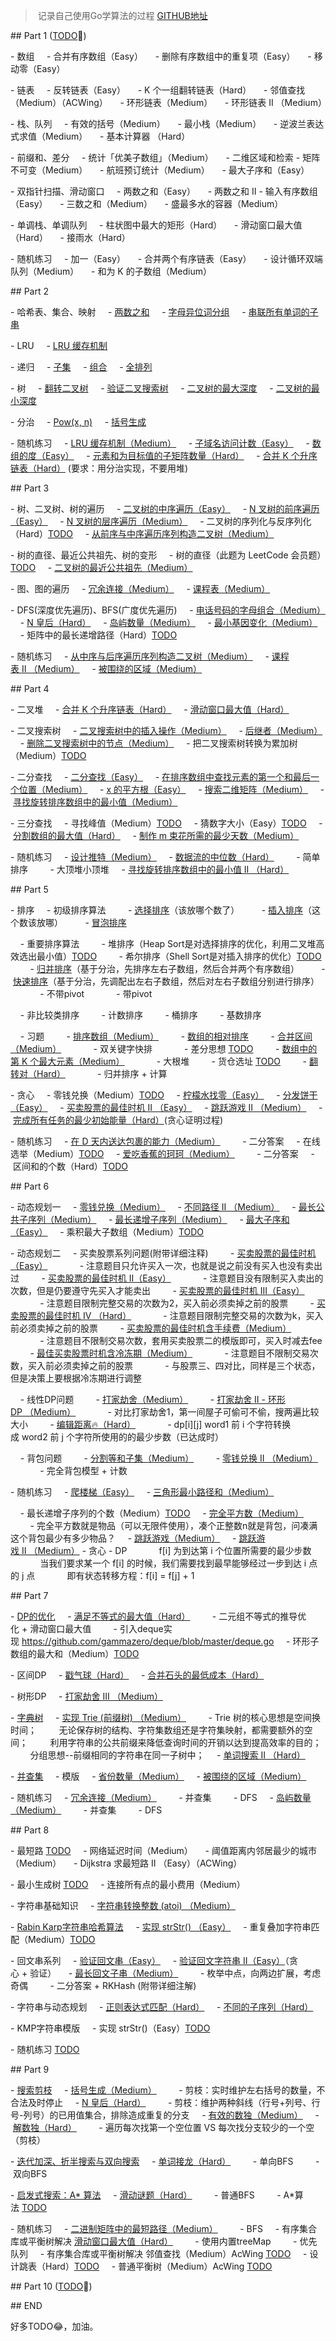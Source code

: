 > 记录自己使用Go学算法的过程 [GITHUB地址](https://github.com/chenlixin93/leetcode-go/blob/main/README.md)

## Part 1 ([TODO]():muscle:)

- 数组
    - 合并有序数组（Easy）
    - 删除有序数组中的重复项（Easy）
    - 移动零（Easy）
	
- 链表
    - 反转链表（Easy）
    - K 个一组翻转链表（Hard）
    - 邻值查找（Medium）（ACWing）
    - 环形链表（Medium）
    - 环形链表 II （Medium）

- 栈、队列
    - 有效的括号（Medium）
    - 最小栈（Medium）
    - 逆波兰表达式求值（Medium）
    - 基本计算器 （Hard）

- 前缀和、差分
    - 统计「优美子数组」（Medium）
    - 二维区域和检索 - 矩阵不可变（Medium）
    - 航班预订统计（Medium）
    - 最大子序和（Easy）

- 双指针扫描、滑动窗口
    - 两数之和（Easy）
    - 两数之和 II - 输入有序数组（Easy）
    - 三数之和（Medium）
    - 盛最多水的容器（Medium）

- 单调栈、单调队列
    - 柱状图中最大的矩形（Hard）
    - 滑动窗口最大值（Hard）
    - 接雨水（Hard）

- 随机练习
    - 加一（Easy）
    - 合并两个有序链表（Easy）
    - 设计循环双端队列（Medium）
    - 和为 K 的子数组（Medium）

## Part 2

- 哈希表、集合、映射
    - [两数之和](https://github.com/chenlixin93/leetcode-go/tree/main/week02#%E4%B8%A4%E6%95%B0%E4%B9%8B%E5%92%8C)
    - [字母异位词分组](https://github.com/chenlixin93/leetcode-go/tree/main/week02#%E5%AD%97%E6%AF%8D%E5%BC%82%E4%BD%8D%E8%AF%8D%E5%88%86%E7%BB%84)
    - [串联所有单词的子串](https://github.com/chenlixin93/leetcode-go/tree/main/week02#%E4%B8%B2%E8%81%94%E6%89%80%E6%9C%89%E5%8D%95%E8%AF%8D%E7%9A%84%E5%AD%90%E4%B8%B2)

- LRU
    - [LRU 缓存机制](https://github.com/chenlixin93/leetcode-go/tree/main/week02#lru-%E7%BC%93%E5%AD%98%E6%9C%BA%E5%88%B6medium)

- 递归
    - [子集](https://github.com/chenlixin93/leetcode-go/tree/main/week02#%E5%AD%90%E9%9B%86)
    - [组合](https://github.com/chenlixin93/leetcode-go/tree/main/week02#%E7%BB%84%E5%90%88)
    - [全排列](https://github.com/chenlixin93/leetcode-go/tree/main/week02#%E5%85%A8%E6%8E%92%E5%88%97)

- 树
    - [翻转二叉树](https://github.com/chenlixin93/leetcode-go/tree/main/week02#%E7%BF%BB%E8%BD%AC%E4%BA%8C%E5%8F%89%E6%A0%91)
    - [验证二叉搜索树](https://github.com/chenlixin93/leetcode-go/tree/main/week02#%E9%AA%8C%E8%AF%81%E4%BA%8C%E5%8F%89%E6%90%9C%E7%B4%A2%E6%A0%91)
    - [二叉树的最大深度](https://github.com/chenlixin93/leetcode-go/tree/main/week02#%E4%BA%8C%E5%8F%89%E6%A0%91%E7%9A%84%E6%9C%80%E5%A4%A7%E6%B7%B1%E5%BA%A6)
    - [二叉树的最小深度](https://github.com/chenlixin93/leetcode-go/tree/main/week02#%E4%BA%8C%E5%8F%89%E6%A0%91%E7%9A%84%E6%9C%80%E5%B0%8F%E6%B7%B1%E5%BA%A6)

- 分治
    - [Pow(x, n)](https://github.com/chenlixin93/leetcode-go/tree/main/week02#powx-n)
    - [括号生成](https://github.com/chenlixin93/leetcode-go/tree/main/week02#%E6%8B%AC%E5%8F%B7%E7%94%9F%E6%88%90)

- 随机练习
    - [LRU 缓存机制（Medium）](https://github.com/chenlixin93/leetcode-go/tree/main/week02#lru-%E7%BC%93%E5%AD%98%E6%9C%BA%E5%88%B6medium)
    - [子域名访问计数（Easy）](https://github.com/chenlixin93/leetcode-go/tree/main/week02#%E5%AD%90%E5%9F%9F%E5%90%8D%E8%AE%BF%E9%97%AE%E8%AE%A1%E6%95%B0easy)
    - [数组的度（Easy）](https://github.com/chenlixin93/leetcode-go/tree/main/week02#%E6%95%B0%E7%BB%84%E7%9A%84%E5%BA%A6easy)
    - [元素和为目标值的子矩阵数量（Hard）](https://github.com/chenlixin93/leetcode-go/tree/main/week02#%E5%85%83%E7%B4%A0%E5%92%8C%E4%B8%BA%E7%9B%AE%E6%A0%87%E5%80%BC%E7%9A%84%E5%AD%90%E7%9F%A9%E9%98%B5%E6%95%B0%E9%87%8Fhard)
    - [合并 K 个升序链表（Hard）](https://github.com/chenlixin93/leetcode-go/tree/main/week02#%E5%90%88%E5%B9%B6k-%E4%B8%AA%E5%8D%87%E5%BA%8F%E9%93%BE%E8%A1%A8hard-%E8%A6%81%E6%B1%82%E7%94%A8%E5%88%86%E6%B2%BB%E5%AE%9E%E7%8E%B0%E4%B8%8D%E8%A6%81%E7%94%A8%E5%A0%86) (要求：用分治实现，不要用堆)

## Part 3

- 树、二叉树、树的遍历
    - [二叉树的中序遍历（Easy）](https://github.com/chenlixin93/leetcode-go/tree/main/week03#%E4%BA%8C%E5%8F%89%E6%A0%91%E7%9A%84%E4%B8%AD%E5%BA%8F%E9%81%8D%E5%8E%86easy)
    - [N 叉树的前序遍历（Easy）](https://github.com/chenlixin93/leetcode-go/tree/main/week03#n-%E5%8F%89%E6%A0%91%E7%9A%84%E5%89%8D%E5%BA%8F%E9%81%8D%E5%8E%86easy)
    - [N 叉树的层序遍历（Medium）](https://github.com/chenlixin93/leetcode-go/tree/main/week03#n-%E5%8F%89%E6%A0%91%E7%9A%84%E5%B1%82%E5%BA%8F%E9%81%8D%E5%8E%86medium)
    - 二叉树的序列化与反序列化（Hard）[TODO]()
    - [从前序与中序遍历序列构造二叉树（Medium）](https://github.com/chenlixin93/leetcode-go/tree/main/week03#%E4%BB%8E%E5%89%8D%E5%BA%8F%E4%B8%8E%E4%B8%AD%E5%BA%8F%E9%81%8D%E5%8E%86%E5%BA%8F%E5%88%97%E6%9E%84%E9%80%A0%E4%BA%8C%E5%8F%89%E6%A0%91medium)

- 树的直径、最近公共祖先、树的变形
    - 树的直径（此题为 LeetCode 会员题）[TODO]()
    - [二叉树的最近公共祖先（Medium）](https://github.com/chenlixin93/leetcode-go/tree/main/week03#%E4%BA%8C%E5%8F%89%E6%A0%91%E7%9A%84%E6%9C%80%E8%BF%91%E5%85%AC%E5%85%B1%E7%A5%96%E5%85%88medium)

- 图、图的遍历
    - [冗余连接（Medium）](https://github.com/chenlixin93/leetcode-go/tree/main/week03#%E5%86%97%E4%BD%99%E8%BF%9E%E6%8E%A5medium)
    - [课程表（Medium）](https://github.com/chenlixin93/leetcode-go/tree/main/week03#%E8%AF%BE%E7%A8%8B%E8%A1%A8medium)

- DFS(深度优先遍历)、BFS(广度优先遍历)
    - [电话号码的字母组合（Medium）](https://github.com/chenlixin93/leetcode-go/tree/main/week03#%E7%94%B5%E8%AF%9D%E5%8F%B7%E7%A0%81%E7%9A%84%E5%AD%97%E6%AF%8D%E7%BB%84%E5%90%88medium)
    - [N 皇后（Hard）](https://github.com/chenlixin93/leetcode-go/tree/main/week03#n-%E7%9A%87%E5%90%8Ehard)
    - [岛屿数量（Medium）](https://github.com/chenlixin93/leetcode-go/tree/main/week03#%E5%B2%9B%E5%B1%BF%E6%95%B0%E9%87%8Fmedium)
    - [最小基因变化（Medium）](https://github.com/chenlixin93/leetcode-go/tree/main/week03#%E6%9C%80%E5%B0%8F%E5%9F%BA%E5%9B%A0%E5%8F%98%E5%8C%96medium)
    - 矩阵中的最长递增路径（Hard）[TODO]()

- 随机练习
    - [从中序与后序遍历序列构造二叉树（Medium）](https://github.com/chenlixin93/leetcode-go/tree/main/week03#%E4%BB%8E%E4%B8%AD%E5%BA%8F%E4%B8%8E%E5%90%8E%E5%BA%8F%E9%81%8D%E5%8E%86%E5%BA%8F%E5%88%97%E6%9E%84%E9%80%A0%E4%BA%8C%E5%8F%89%E6%A0%91medium)
    - [课程表 II （Medium）](https://github.com/chenlixin93/leetcode-go/tree/main/week03#%E8%AF%BE%E7%A8%8B%E8%A1%A8-ii-medium)
    - [被围绕的区域（Medium）](https://github.com/chenlixin93/leetcode-go/tree/main/week03#%E8%A2%AB%E5%9B%B4%E7%BB%95%E7%9A%84%E5%8C%BA%E5%9F%9Fmedium)

## Part 4

- 二叉堆
    - [合并 K 个升序链表（Hard）](https://github.com/chenlixin93/leetcode-go/tree/main/week04#%E5%90%88%E5%B9%B6-k-%E4%B8%AA%E5%8D%87%E5%BA%8F%E9%93%BE%E8%A1%A8hard)
    - [滑动窗口最大值（Hard）](https://github.com/chenlixin93/leetcode-go/tree/main/week04#%E6%BB%91%E5%8A%A8%E7%AA%97%E5%8F%A3%E6%9C%80%E5%A4%A7%E5%80%BChard)

- 二叉搜索树
    - [二叉搜索树中的插入操作（Medium）](https://github.com/chenlixin93/leetcode-go/tree/main/week04#%E4%BA%8C%E5%8F%89%E6%90%9C%E7%B4%A2%E6%A0%91%E4%B8%AD%E7%9A%84%E6%8F%92%E5%85%A5%E6%93%8D%E4%BD%9Cmedium)
    - [后继者（Medium）](https://github.com/chenlixin93/leetcode-go/tree/main/week04#%E5%90%8E%E7%BB%A7%E8%80%85medium)
    - [删除二叉搜索树中的节点（Medium）](https://github.com/chenlixin93/leetcode-go/tree/main/week04#%E5%88%A0%E9%99%A4%E4%BA%8C%E5%8F%89%E6%90%9C%E7%B4%A2%E6%A0%91%E4%B8%AD%E7%9A%84%E8%8A%82%E7%82%B9medium)
    - 把二叉搜索树转换为累加树（Medium）[TODO]()

- 二分查找
    - [二分查找（Easy）](https://github.com/chenlixin93/leetcode-go/tree/main/week04#%E4%BA%8C%E5%88%86%E6%9F%A5%E6%89%BEeasy)
    - [在排序数组中查找元素的第一个和最后一个位置（Medium）](https://github.com/chenlixin93/leetcode-go/tree/main/week04#%E5%9C%A8%E6%8E%92%E5%BA%8F%E6%95%B0%E7%BB%84%E4%B8%AD%E6%9F%A5%E6%89%BE%E5%85%83%E7%B4%A0%E7%9A%84%E7%AC%AC%E4%B8%80%E4%B8%AA%E5%92%8C%E6%9C%80%E5%90%8E%E4%B8%80%E4%B8%AA%E4%BD%8D%E7%BD%AEmedium)
    - [x 的平方根（Easy）](https://github.com/chenlixin93/leetcode-go/tree/main/week04#x-%E7%9A%84%E5%B9%B3%E6%96%B9%E6%A0%B9easy)
    - [搜索二维矩阵（Medium）](https://github.com/chenlixin93/leetcode-go/tree/main/week04#%E6%90%9C%E7%B4%A2%E4%BA%8C%E7%BB%B4%E7%9F%A9%E9%98%B5medium)
    - [寻找旋转排序数组中的最小值（Medium）](https://github.com/chenlixin93/leetcode-go/tree/main/week04#%E5%AF%BB%E6%89%BE%E6%97%8B%E8%BD%AC%E6%8E%92%E5%BA%8F%E6%95%B0%E7%BB%84%E4%B8%AD%E7%9A%84%E6%9C%80%E5%B0%8F%E5%80%BCmedium)

- 三分查找
    - 寻找峰值（Medium）[TODO]()
    - 猜数字大小（Easy）[TODO]()
    - [分割数组的最大值（Hard）](https://github.com/chenlixin93/leetcode-go/tree/main/week04#%E5%88%86%E5%89%B2%E6%95%B0%E7%BB%84%E7%9A%84%E6%9C%80%E5%A4%A7%E5%80%BChard)
    - [制作 m 束花所需的最少天数（Medium）](https://github.com/chenlixin93/leetcode-go/tree/main/week04#%E5%88%B6%E4%BD%9C-m-%E6%9D%9F%E8%8A%B1%E6%89%80%E9%9C%80%E7%9A%84%E6%9C%80%E5%B0%91%E5%A4%A9%E6%95%B0medium)

- 随机练习
    - [设计推特（Medium）](https://github.com/chenlixin93/leetcode-go/tree/main/week04#%E8%AE%BE%E8%AE%A1%E6%8E%A8%E7%89%B9medium)
    - [数据流的中位数（Hard）](https://github.com/chenlixin93/leetcode-go/tree/main/week04#%E6%95%B0%E6%8D%AE%E6%B5%81%E7%9A%84%E4%B8%AD%E4%BD%8D%E6%95%B0%E9%80%89%E5%81%9Ahard)
        - 简单排序
        - 大顶堆小顶堆
    - [寻找旋转排序数组中的最小值 II （Hard）](https://github.com/chenlixin93/leetcode-go/tree/main/week04#%E5%AF%BB%E6%89%BE%E6%97%8B%E8%BD%AC%E6%8E%92%E5%BA%8F%E6%95%B0%E7%BB%84%E4%B8%AD%E7%9A%84%E6%9C%80%E5%B0%8F%E5%80%BC-ii-hard)

## Part 5

- 排序
    - 初级排序算法
        - [选择排序](https://github.com/chenlixin93/leetcode-go/tree/main/week05#%E9%80%89%E6%8B%A9%E6%8E%92%E5%BA%8F%E8%AF%A5%E6%94%BE%E5%93%AA%E4%B8%AA%E6%95%B0%E4%BA%86)（该放哪个数了）
        - [插入排序](https://github.com/chenlixin93/leetcode-go/tree/main/week05#%E6%8F%92%E5%85%A5%E6%8E%92%E5%BA%8F%E8%BF%99%E4%B8%AA%E6%95%B0%E8%AF%A5%E6%94%BE%E5%93%AA)（这个数该放哪）
        - [冒泡排序](https://github.com/chenlixin93/leetcode-go/tree/main/week05#%E5%86%92%E6%B3%A1%E6%8E%92%E5%BA%8F)

    - 重要排序算法
        - 堆排序（Heap Sort是对选择排序的优化，利用二叉堆高效选出最小值）[TODO]()
        - 希尔排序（Shell Sort是对插入排序的优化）[TODO]()
        - [归并排序](https://github.com/chenlixin93/leetcode-go/tree/main/week05#%E5%BD%92%E5%B9%B6%E6%8E%92%E5%BA%8F%E5%9F%BA%E4%BA%8E%E5%88%86%E6%B2%BB%E5%85%88%E6%8E%92%E5%BA%8F%E5%B7%A6%E5%8F%B3%E5%AD%90%E6%95%B0%E7%BB%84%E7%84%B6%E5%90%8E%E5%90%88%E5%B9%B6%E4%B8%A4%E4%B8%AA%E6%9C%89%E5%BA%8F%E6%95%B0%E7%BB%84)（基于分治，先排序左右子数组，然后合并两个有序数组）
        - [快速排序](https://github.com/chenlixin93/leetcode-go/tree/main/week05#%E5%BF%AB%E9%80%9F%E6%8E%92%E5%BA%8F%E5%9F%BA%E4%BA%8E%E5%88%86%E6%B2%BB%E5%85%88%E8%B0%83%E9%85%8D%E5%87%BA%E5%B7%A6%E5%8F%B3%E5%AD%90%E6%95%B0%E7%BB%84%E7%84%B6%E5%90%8E%E5%AF%B9%E5%B7%A6%E5%8F%B3%E5%AD%90%E6%95%B0%E7%BB%84%E5%88%86%E5%88%AB%E8%BF%9B%E8%A1%8C%E6%8E%92%E5%BA%8F)（基于分治，先调配出左右子数组，然后对左右子数组分别进行排序）
            - 不带pivot
            - 带pivot

    - 非比较类排序
        - 计数排序
        - 桶排序
        - 基数排序

    - 习题
        - [排序数组（Medium）](https://github.com/chenlixin93/leetcode-go/tree/main/week05#%E6%8E%92%E5%BA%8F%E6%95%B0%E7%BB%84medium)
        - [数组的相对排序](https://github.com/chenlixin93/leetcode-go/tree/main/week05#%E6%95%B0%E7%BB%84%E7%9A%84%E7%9B%B8%E5%AF%B9%E6%8E%92%E5%BA%8F)
        - [合并区间（Medium）](https://github.com/chenlixin93/leetcode-go/tree/main/week05#%E5%90%88%E5%B9%B6%E5%8C%BA%E9%97%B4medium)
            - 双关键字快排
            - 差分思想 [TODO]()
        - [数组中的第 K 个最大元素（Medium）](https://github.com/chenlixin93/leetcode-go/tree/main/week05#%E6%95%B0%E7%BB%84%E4%B8%AD%E7%9A%84%E7%AC%AC-k-%E4%B8%AA%E6%9C%80%E5%A4%A7%E5%85%83%E7%B4%A0medium)
            - 大根堆
        - 货仓选址 [TODO]()
        - [翻转对（Hard）](https://github.com/chenlixin93/leetcode-go/tree/main/week05#%E7%BF%BB%E8%BD%AC%E5%AF%B9hard)
            - 归并排序 + 计算

- 贪心
    - 零钱兑换（Medium）[TODO]()
    - [柠檬水找零（Easy）](https://github.com/chenlixin93/leetcode-go/tree/main/week05#%E6%9F%A0%E6%AA%AC%E6%B0%B4%E6%89%BE%E9%9B%B6easy)
    - [分发饼干（Easy）](https://github.com/chenlixin93/leetcode-go/tree/main/week05#%E5%88%86%E5%8F%91%E9%A5%BC%E5%B9%B2easy)
    - [买卖股票的最佳时机 II （Easy）](https://github.com/chenlixin93/leetcode-go/tree/main/week05#%E4%B9%B0%E5%8D%96%E8%82%A1%E7%A5%A8%E7%9A%84%E6%9C%80%E4%BD%B3%E6%97%B6%E6%9C%BA-ii-easy)
    - [跳跃游戏 II （Medium）](https://github.com/chenlixin93/leetcode-go/tree/main/week05#%E8%B7%B3%E8%B7%83%E6%B8%B8%E6%88%8F-ii-medium)
    - [完成所有任务的最少初始能量（Hard）](https://github.com/chenlixin93/leetcode-go/tree/main/week05#%E5%AE%8C%E6%88%90%E6%89%80%E6%9C%89%E4%BB%BB%E5%8A%A1%E7%9A%84%E6%9C%80%E5%B0%91%E5%88%9D%E5%A7%8B%E8%83%BD%E9%87%8Fhard)(贪心证明过程)

- 随机练习
    - [在 D 天内送达包裹的能力（Medium）](https://github.com/chenlixin93/leetcode-go/tree/main/week05#%E5%9C%A8-d-%E5%A4%A9%E5%86%85%E9%80%81%E8%BE%BE%E5%8C%85%E8%A3%B9%E7%9A%84%E8%83%BD%E5%8A%9Bmedium)
        - 二分答案
    - 在线选举（Medium）[TODO]()
    - [爱吃香蕉的珂珂（Medium）](https://github.com/chenlixin93/leetcode-go/tree/main/week05#%E7%88%B1%E5%90%83%E9%A6%99%E8%95%89%E7%9A%84%E7%8F%82%E7%8F%82medium)
        - 二分答案
    - 区间和的个数（Hard）[TODO]()

## Part 6

- 动态规划一
    - [零钱兑换（Medium）](https://github.com/chenlixin93/leetcode-go/tree/main/week06#%E9%9B%B6%E9%92%B1%E5%85%91%E6%8D%A2medium)
    - [不同路径 II （Medium）](https://github.com/chenlixin93/leetcode-go/tree/main/week06#%E4%B8%8D%E5%90%8C%E8%B7%AF%E5%BE%84-ii-medium)
    - [最长公共子序列（Medium）](https://github.com/chenlixin93/leetcode-go/tree/main/week06#%E6%9C%80%E9%95%BF%E5%85%AC%E5%85%B1%E5%AD%90%E5%BA%8F%E5%88%97medium)
    - [最长递增子序列（Medium）](https://github.com/chenlixin93/leetcode-go/tree/main/week06#%E6%9C%80%E9%95%BF%E9%80%92%E5%A2%9E%E5%AD%90%E5%BA%8F%E5%88%97medium)
    - [最大子序和（Easy）](https://github.com/chenlixin93/leetcode-go/tree/main/week06#%E6%9C%80%E5%A4%A7%E5%AD%90%E5%BA%8F%E5%92%8Ceasy)
    - 乘积最大子数组（Medium）[TODO]()

- 动态规划二
    - 买卖股票系列问题(附带详细注释)
        - [买卖股票的最佳时机（Easy）](https://github.com/chenlixin93/leetcode-go/tree/main/week06#%E4%B9%B0%E5%8D%96%E8%82%A1%E7%A5%A8%E7%9A%84%E6%9C%80%E4%BD%B3%E6%97%B6%E6%9C%BAeasy)
            - 注意题目只允许买入一次，也就是说之前没有买入也没有卖出过
        - [买卖股票的最佳时机 II（Easy）](https://github.com/chenlixin93/leetcode-go/tree/main/week06#%E4%B9%B0%E5%8D%96%E8%82%A1%E7%A5%A8%E7%9A%84%E6%9C%80%E4%BD%B3%E6%97%B6%E6%9C%BA-ii-easy)
            - 注意题目没有限制买入卖出的次数，但是仍要遵守先买入才能卖出
        - [买卖股票的最佳时机 III（Easy）](https://github.com/chenlixin93/leetcode-go/tree/main/week06#%E4%B9%B0%E5%8D%96%E8%82%A1%E7%A5%A8%E7%9A%84%E6%9C%80%E4%BD%B3%E6%97%B6%E6%9C%BA-iii-easy)
            - 注意题目限制完整交易的次数为2，买入前必须卖掉之前的股票
        - [买卖股票的最佳时机 IV （Hard）](https://github.com/chenlixin93/leetcode-go/tree/main/week06#%E4%B9%B0%E5%8D%96%E8%82%A1%E7%A5%A8%E7%9A%84%E6%9C%80%E4%BD%B3%E6%97%B6%E6%9C%BA-iv-hard)
            - 注意题目限制完整交易的次数为k，买入前必须卖掉之前的股票
        - [买卖股票的最佳时机含手续费（Medium）](https://github.com/chenlixin93/leetcode-go/tree/main/week06#%E4%B9%B0%E5%8D%96%E8%82%A1%E7%A5%A8%E7%9A%84%E6%9C%80%E4%BD%B3%E6%97%B6%E6%9C%BA%E5%90%AB%E6%89%8B%E7%BB%AD%E8%B4%B9medium)
            - 注意题目不限制交易次数，套用买卖股票二的模版即可，买入时减去fee
        - [最佳买卖股票时机含冷冻期（Medium）](https://github.com/chenlixin93/leetcode-go/tree/main/week06#%E6%9C%80%E4%BD%B3%E4%B9%B0%E5%8D%96%E8%82%A1%E7%A5%A8%E6%97%B6%E6%9C%BA%E5%90%AB%E5%86%B7%E5%86%BB%E6%9C%9Fmedium)
            - 注意题目不限制交易次数，买入前必须卖掉之前的股票
            - 与股票三、四对比，同样是三个状态，但是决策上要根据冷冻期进行调整

    - 线性DP问题
        - [打家劫舍（Medium）](https://github.com/chenlixin93/leetcode-go/tree/main/week06#%E6%89%93%E5%AE%B6%E5%8A%AB%E8%88%8Dmedium)
        - [打家劫舍 II - 环形DP （Medium）](https://github.com/chenlixin93/leetcode-go/tree/main/week06#%E6%89%93%E5%AE%B6%E5%8A%AB%E8%88%8D-ii--%E7%8E%AF%E5%BD%A2-dp-medium)
            - 对比打家劫舍1，第一间屋子可偷可不偷，搜两遍比较大小
        - [编辑距离:fire:（Hard）](https://github.com/chenlixin93/leetcode-go/tree/main/week06#%E7%BC%96%E8%BE%91%E8%B7%9D%E7%A6%BB%E9%87%8D%E7%82%B9%E9%A2%98hard)
            - dp[i][j] word1 前 i 个字符转换成 word2 前 j 个字符所使用的的最少步数（已达成时）

    - 背包问题
        - [分割等和子集（Medium）](https://github.com/chenlixin93/leetcode-go/tree/main/week06#%E5%88%86%E5%89%B2%E7%AD%89%E5%92%8C%E5%AD%90%E9%9B%86medium)
        - [零钱兑换 II （Medium）](https://github.com/chenlixin93/leetcode-go/tree/main/week06#%E9%9B%B6%E9%92%B1%E5%85%91%E6%8D%A2-ii-medium)
            - 完全背包模型 + 计数

- 随机练习
    - [爬楼梯（Easy）](https://github.com/chenlixin93/leetcode-go/tree/main/week06#%E7%88%AC%E6%A5%BC%E6%A2%AFeasy)
    - [三角形最小路径和（Medium）](https://github.com/chenlixin93/leetcode-go/tree/main/week06#%E4%B8%89%E8%A7%92%E5%BD%A2%E6%9C%80%E5%B0%8F%E8%B7%AF%E5%BE%84%E5%92%8Cmedium)

    - 最长递增子序列的个数（Medium）[TODO]()
    - [完全平方数（Medium）](https://github.com/chenlixin93/leetcode-go/tree/main/week06#%E5%AE%8C%E5%85%A8%E5%B9%B3%E6%96%B9%E6%95%B0medium)
        - 完全平方数就是物品（可以无限件使用），凑个正整数n就是背包，问凑满这个背包最少有多少物品？
    - [跳跃游戏（Medium）](https://github.com/chenlixin93/leetcode-go/tree/main/week06#%E8%B7%B3%E8%B7%83%E6%B8%B8%E6%88%8Fmedium)
    - [跳跃游戏 II （Medium）](https://github.com/chenlixin93/leetcode-go/tree/main/week06#%E8%B7%B3%E8%B7%83%E6%B8%B8%E6%88%8F-ii-medium)
		- 贪心
		- DP
            f[i] 为到达第 i 个位置所需要的最少步数
            当我们要求某一个 f[i] 的时候，我们需要找到最早能够经过一步到达 i 点的 j 点
            即有状态转移方程：f[i] = f[j] + 1

## Part 7

- [DP的优化](https://github.com/chenlixin93/leetcode-go/tree/main/week07#dp%E7%9A%84%E4%BC%98%E5%8C%96)
    - [满足不等式的最大值（Hard）](https://github.com/chenlixin93/leetcode-go/tree/main/week07#%E6%BB%A1%E8%B6%B3%E4%B8%8D%E7%AD%89%E5%BC%8F%E7%9A%84%E6%9C%80%E5%A4%A7%E5%80%BChard)
        - 二元组不等式的推导优化 + 滑动窗口最大值
        - 引入deque实现 https://github.com/gammazero/deque/blob/master/deque.go
    - 环形子数组的最大和（Medium）[TODO]()

- 区间DP
    - [戳气球（Hard）](https://github.com/chenlixin93/leetcode-go/tree/main/week07#%E6%88%B3%E6%B0%94%E7%90%83hard)
    - [合并石头的最低成本（Hard）](https://github.com/chenlixin93/leetcode-go/tree/main/week07#%E5%90%88%E5%B9%B6%E7%9F%B3%E5%A4%B4%E7%9A%84%E6%9C%80%E4%BD%8E%E6%88%90%E6%9C%AChard)

- 树形DP
    - [打家劫舍 III （Medium）](https://github.com/chenlixin93/leetcode-go/tree/main/week07#%E6%89%93%E5%AE%B6%E5%8A%AB%E8%88%8D-iii-medium)

- [字典树](https://github.com/chenlixin93/leetcode-go/tree/main/week07#%E5%AD%97%E5%85%B8%E6%A0%91)
    - [实现 Trie (前缀树) （Medium）](https://github.com/chenlixin93/leetcode-go/tree/main/week07#%E5%AE%9E%E7%8E%B0-trie-%E5%89%8D%E7%BC%80%E6%A0%91-medium)
        - Trie 树的核心思想是空间换时间；
        无论保存树的结构、字符集数组还是字符集映射，都需要额外的空间；
        利用字符串的公共前缀来降低查询时间的开销以达到提高效率的目的；
        分组思想--前缀相同的字符串在同一子树中；
    - [单词搜索 II （Hard）](https://github.com/chenlixin93/leetcode-go/tree/main/week07#%E5%8D%95%E8%AF%8D%E6%90%9C%E7%B4%A2-ii-hard)

- [并查集](https://github.com/chenlixin93/leetcode-go/tree/main/week07#%E5%B9%B6%E6%9F%A5%E9%9B%86)
    - 模版
    - [省份数量（Medium）](https://github.com/chenlixin93/leetcode-go/tree/main/week07#%E7%9C%81%E4%BB%BD%E6%95%B0%E9%87%8Fmedium)
    - [被围绕的区域（Medium）](https://github.com/chenlixin93/leetcode-go/tree/main/week07#%E8%A2%AB%E5%9B%B4%E7%BB%95%E7%9A%84%E5%8C%BA%E5%9F%9Fmedium)

- 随机练习
    - [冗余连接（Medium）](https://github.com/chenlixin93/leetcode-go/tree/main/week07#%E5%86%97%E4%BD%99%E8%BF%9E%E6%8E%A5medium)
        - 并查集
        - DFS
    - [岛屿数量（Medium）](https://github.com/chenlixin93/leetcode-go/tree/main/week07#%E5%B2%9B%E5%B1%BF%E6%95%B0%E9%87%8Fmedium)
        - 并查集
        - DFS

## Part 8

- 最短路 [TODO]()
    - 网络延迟时间（Medium）
    - 阈值距离内邻居最少的城市（Medium）
    - Dijkstra 求最短路 II （Easy）（ACWing）

- 最小生成树 [TODO]()
    - 连接所有点的最小费用（Medium）

- 字符串基础知识
    - [字符串转换整数 (atoi) （Medium）](https://github.com/chenlixin93/leetcode-go/tree/main/week08#%E5%AD%97%E7%AC%A6%E4%B8%B2%E8%BD%AC%E6%8D%A2%E6%95%B4%E6%95%B0-atoi-medium)

- [Rabin Karp字符串哈希算法](https://github.com/chenlixin93/leetcode-go/tree/main/week08#rabin-karp%E5%AD%97%E7%AC%A6%E4%B8%B2%E5%93%88%E5%B8%8C%E7%AE%97%E6%B3%95)
    - [实现 strStr() （Easy）](https://github.com/chenlixin93/leetcode-go/tree/main/week08#%E5%AE%9E%E7%8E%B0-strstr-easy)
    - 重复叠加字符串匹配（Medium）[TODO]()

- 回文串系列
    - [验证回文串（Easy）](https://github.com/chenlixin93/leetcode-go/tree/main/week08#%E9%AA%8C%E8%AF%81%E5%9B%9E%E6%96%87%E4%B8%B2easy)
    - [验证回文字符串 Ⅱ（Easy）](https://github.com/chenlixin93/leetcode-go/tree/main/week08#%E9%AA%8C%E8%AF%81%E5%9B%9E%E6%96%87%E5%AD%97%E7%AC%A6%E4%B8%B2-%E2%85%B1easy%E8%B4%AA%E5%BF%83--%E9%AA%8C%E8%AF%81)（贪心 + 验证）
    - [最长回文子串（Medium）](https://github.com/chenlixin93/leetcode-go/tree/main/week08#%E6%9C%80%E9%95%BF%E5%9B%9E%E6%96%87%E5%AD%90%E4%B8%B2medium)
        - 枚举中点，向两边扩展，考虑奇偶
        - 二分答案 + RKHash (附带详细注解)

- 字符串与动态规划
    - [正则表达式匹配（Hard）](https://github.com/chenlixin93/leetcode-go/tree/main/week08#%E6%AD%A3%E5%88%99%E8%A1%A8%E8%BE%BE%E5%BC%8F%E5%8C%B9%E9%85%8Dhard)
    - [不同的子序列（Hard）](https://github.com/chenlixin93/leetcode-go/tree/main/week08#%E4%B8%8D%E5%90%8C%E7%9A%84%E5%AD%90%E5%BA%8F%E5%88%97hard)

- KMP字符串模版
    - 实现 strStr()（Easy）[TODO]()

- 随机练习 [TODO]()

## Part 9

- [搜索剪枝](https://github.com/chenlixin93/leetcode-go/tree/main/week09#%E6%90%9C%E7%B4%A2%E5%89%AA%E6%9E%9D)
    - [括号生成（Medium）](https://github.com/chenlixin93/leetcode-go/tree/main/week09#%E6%8B%AC%E5%8F%B7%E7%94%9F%E6%88%90medium)
        - 剪枝：实时维护左右括号的数量，不合法及时停止
    - [N 皇后（Hard）](https://github.com/chenlixin93/leetcode-go/tree/main/week09#n-%E7%9A%87%E5%90%8Ehard)
        - 剪枝：维护两种斜线（行号+列号、行号-列号）的已用值集合，排除造成重复的分支
    - [有效的数独（Medium）](https://github.com/chenlixin93/leetcode-go/tree/main/week09#%E6%9C%89%E6%95%88%E7%9A%84%E6%95%B0%E7%8B%ACmedium)
    - [解数独（Hard）](https://github.com/chenlixin93/leetcode-go/tree/main/week09#%E8%A7%A3%E6%95%B0%E7%8B%AChard)
        - 遍历每次找第一个空位置 VS 每次找分支较少的一个空（剪枝）

- [迭代加深、折半搜索与双向搜索](https://github.com/chenlixin93/leetcode-go/tree/main/week09#%E8%BF%AD%E4%BB%A3%E5%8A%A0%E6%B7%B1%E6%8A%98%E5%8D%8A%E6%90%9C%E7%B4%A2%E4%B8%8E%E5%8F%8C%E5%90%91%E6%90%9C%E7%B4%A2)
    - [单词接龙（Hard）](https://github.com/chenlixin93/leetcode-go/tree/main/week09#%E5%8D%95%E8%AF%8D%E6%8E%A5%E9%BE%99hard)
        - 单向BFS
        - 双向BFS

- [启发式搜索：A* 算法](https://github.com/chenlixin93/leetcode-go/tree/main/week09#%E5%90%AF%E5%8F%91%E5%BC%8F%E6%90%9C%E7%B4%A2a-%E7%AE%97%E6%B3%95)
    - [滑动谜题（Hard）](https://github.com/chenlixin93/leetcode-go/tree/main/week09#%E6%BB%91%E5%8A%A8%E8%B0%9C%E9%A2%98hard)
        - 普通BFS
        - A*算法 [TODO]()

- 随机练习
    - [二进制矩阵中的最短路径（Medium）](https://github.com/chenlixin93/leetcode-go/tree/main/week09#%E4%BA%8C%E8%BF%9B%E5%88%B6%E7%9F%A9%E9%98%B5%E4%B8%AD%E7%9A%84%E6%9C%80%E7%9F%AD%E8%B7%AF%E5%BE%84medium)
        - BFS
    - 有序集合库或平衡树解决 [滑动窗口最大值（Hard）](https://github.com/chenlixin93/leetcode-go/tree/main/week09#%E6%BB%91%E5%8A%A8%E7%AA%97%E5%8F%A3%E6%9C%80%E5%A4%A7%E5%80%BChard)
        - 使用内置treeMap
        - 优先队列
    - 有序集合库或平衡树解决 邻值查找（Medium）AcWing [TODO]()
    - 设计跳表（Hard）[TODO]()
    - 普通平衡树（Medium）AcWing [TODO]()

## Part 10 ([TODO]():muscle:)

## END

好多TODO:joy:，加油。
